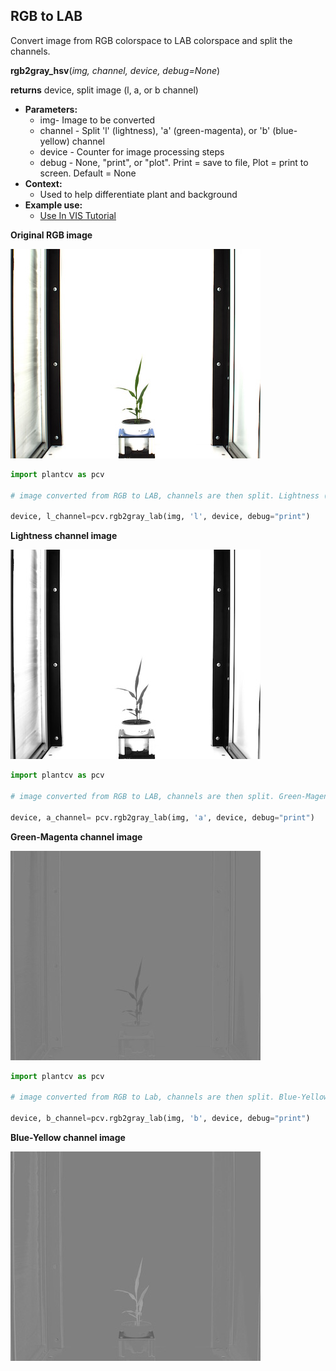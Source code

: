 ## RGB to LAB

Convert image from RGB colorspace to LAB colorspace and split the channels.

**rgb2gray_hsv**(*img, channel, device, debug=None*)

**returns** device, split image (l, a, or b channel)

- **Parameters:**
    - img- Image to be converted
    - channel - Split 'l' (lightness), 'a' (green-magenta), or 'b' (blue-yellow) channel
    - device - Counter for image processing steps
    - debug - None, "print", or "plot". Print = save to file, Plot = print to screen. Default = None
- **Context:**
    - Used to help differentiate plant and background
- **Example use:**
    - [Use In VIS Tutorial](vis_tutorial.md)

**Original RGB image**

![Screenshot](img/documentation_images/rgb2lab/original_image.jpg)

```python
import plantcv as pcv

# image converted from RGB to LAB, channels are then split. Lightness ('l') channel is outputed.

device, l_channel=pcv.rgb2gray_lab(img, 'l', device, debug="print")
```

**Lightness channel image**

![Screenshot](img/documentation_images/rgb2lab/lab_lightness.jpg)

```python
import plantcv as pcv

# image converted from RGB to LAB, channels are then split. Green-Magenta ('a') channel is outputed.

device, a_channel= pcv.rgb2gray_lab(img, 'a', device, debug="print")
```

**Green-Magenta channel image**

![Screenshot](img/documentation_images/rgb2lab/lab_green-magenta.jpg)
   
```python
import plantcv as pcv

# image converted from RGB to Lab, channels are then split. Blue-Yellow ('b') channel is outputed.

device, b_channel=pcv.rgb2gray_lab(img, 'b', device, debug="print")
```

**Blue-Yellow channel image**

![Screenshot](img/documentation_images/rgb2lab/lab_blue-yellow.jpg)

